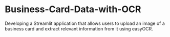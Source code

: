 # Business-Card-Data-with-OCR
Developing a Streamlit application that allows users to upload an image of a business card and extract relevant information from it using easyOCR.
